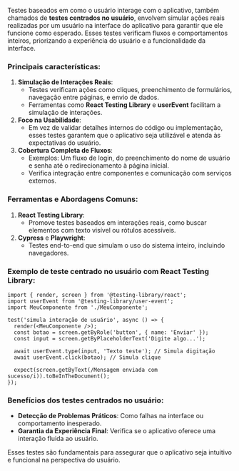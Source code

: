 Testes baseados em como o usuário interage com o aplicativo, também chamados de **testes centrados no usuário**, envolvem simular ações reais realizadas por um usuário na interface do aplicativo para garantir que ele funcione como esperado. Esses testes verificam fluxos e comportamentos inteiros, priorizando a experiência do usuário e a funcionalidade da interface.

### **Principais características:**

1. **Simulação de Interações Reais**:
    - Testes verificam ações como cliques, preenchimento de formulários, navegação entre páginas, e envio de dados.
    - Ferramentas como **React Testing Library** e **userEvent** facilitam a simulação de interações.
2. **Foco na Usabilidade**:
    - Em vez de validar detalhes internos do código ou implementação, esses testes garantem que o aplicativo seja utilizável e atenda às expectativas do usuário.
3. **Cobertura Completa de Fluxos**:
    - Exemplos: Um fluxo de login, do preenchimento do nome de usuário e senha até o redirecionamento à página inicial.
    - Verifica integração entre componentes e comunicação com serviços externos.

### **Ferramentas e Abordagens Comuns**:

1. **React Testing Library**:
    - Promove testes baseados em interações reais, como buscar elementos com texto visível ou rótulos acessíveis.
2. **Cypress** e **Playwright**:
    - Testes end-to-end que simulam o uso do sistema inteiro, incluindo navegadores.

### **Exemplo de teste centrado no usuário com React Testing Library**:

```
import { render, screen } from '@testing-library/react';
import userEvent from '@testing-library/user-event';
import MeuComponente from './MeuComponente';

test('simula interação de usuário', async () => {
  render(<MeuComponente />);
  const botao = screen.getByRole('button', { name: 'Enviar' });
  const input = screen.getByPlaceholderText('Digite algo...');
  
  await userEvent.type(input, 'Texto teste'); // Simula digitação
  await userEvent.click(botao); // Simula clique

  expect(screen.getByText(/Mensagem enviada com sucesso/i)).toBeInTheDocument();
});
```

### **Benefícios dos testes centrados no usuário**:

- **Detecção de Problemas Práticos**: Como falhas na interface ou comportamento inesperado.
- **Garantia da Experiência Final**: Verifica se o aplicativo oferece uma interação fluida ao usuário.

Esses testes são fundamentais para assegurar que o aplicativo seja intuitivo e funcional na perspectiva do usuário.


